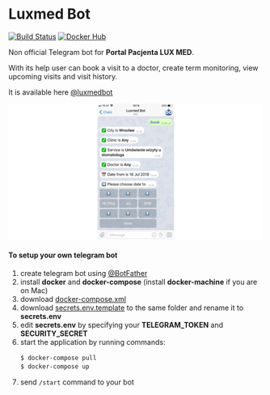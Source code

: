 # Luxmed Bot

[![Build Status](https://cloud.drone.io/api/badges/dyrkin/luxmed-bot/status.svg?branch=master)](https://cloud.drone.io/dyrkin/luxmed-bot)
[![Docker Hub](https://img.shields.io/badge/image-latest-blue.svg?logo=docker&style=flat)](https://hub.docker.com/r/eugenezadyra/luxmed-bot/tags/)

Non official Telegram bot for **Portal Pacjenta LUX MED**.

With its help user can book a visit to a doctor, create term monitoring, view upcoming visits and visit history.

It is available here [@luxmedbot](https://telegram.me/luxmedbot)

![Screenshot](screenshot.png)

#### To setup your own telegram bot

1. create telegram bot using [@BotFather](https://telegram.me/botfather)
2. install **docker** and **docker-compose** (install **docker-machine** if you are on Mac)
3. download [docker-compose.xml](https://raw.githubusercontent.com/dyrkin/luxmed-booking-service/master/docker/docker-compose.yml) 
4. download [secrets.env.template](https://raw.githubusercontent.com/dyrkin/luxmed-booking-service/master/docker/secrets.env.template) 
to the same folder and rename it to **secrets.env**
5. edit **secrets.env** by specifying your **TELEGRAM_TOKEN** and **SECURITY_SECRET**
6. start the application by running commands:
    ```bash
    $ docker-compose pull
    $ docker-compose up
    ```
11. send `/start` command to your bot



